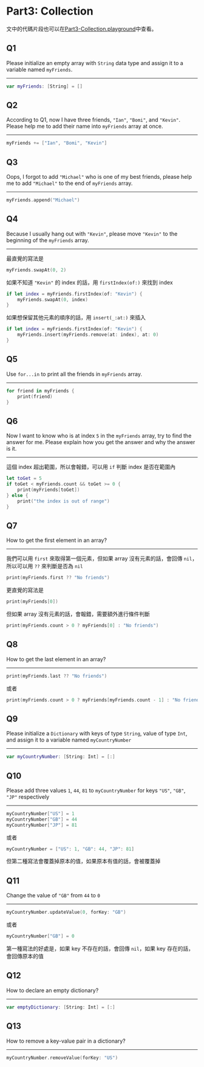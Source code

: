 # Part3: Collection

文中的代碼片段也可以在[Part3-Collection.playground](Assignment.playground/Pages/Part3-Collection.xcplaygroundpage/Contents.swift)中查看。

## Q1

Please initialize an empty array with `String` data type and assign it to a variable named `myFriends`.

----

```swift
var myFriends: [String] = []
```

## Q2

According to Q1, now I have three friends, `"Ian"`, `"Bomi"`, and `"Kevin"`. Please help me to add their name into `myFriends` array at once.

----

```swift
myFriends += ["Ian", "Bomi", "Kevin"]
```

## Q3

Oops, I forgot to add `"Michael"` who is one of my best friends, please help me to add `"Michael"` to the end of `myFriends` array.

----

```swift
myFriends.append("Michael")
```

## Q4

Because I usually hang out with `"Kevin"`, please move `"Kevin"` to the beginning of the `myFriends` array.

----

最直覺的寫法是

```swift
myFriends.swapAt(0, 2)
```

如果不知道 `"Kevin"` 的 index 的話，用 `firstIndex(of:)` 來找到 index

```swift
if let index = myFriends.firstIndex(of: "Kevin") {
    myFriends.swapAt(0, index)
}
```

如果想保留其他元素的順序的話，用 `insert(_:at:)` 來插入

```swift
if let index = myFriends.firstIndex(of: "Kevin") {
    myFriends.insert(myFriends.remove(at: index), at: 0)
}
```

## Q5

Use `for...in` to print all the friends in `myFriends` array.

----
  
```swift
for friend in myFriends {
    print(friend)
}
```

## Q6

Now I want to know who is at index `5` in the `myFriends` array, try to find the answer for me. Please explain how you get the answer and why the answer is it.

----

這個 index 超出範圍，所以會報錯，可以用 `if` 判斷 index 是否在範圍內

```swift
let toGet = 5
if toGet < myFriends.count && toGet >= 0 {
    print(myFriends[toGet])
} else {
    print("the index is out of range")
}
```

## Q7

How to get the first element in an array?

----

我們可以用 `first` 來取得第一個元素，但如果 array 沒有元素的話，會回傳 `nil`，所以可以用 `??` 來判斷是否為 `nil`

```swift
print(myFriends.first ?? "No friends")
```

更直覺的寫法是

```swift
print(myFriends[0])
```

但如果 array 沒有元素的話，會報錯，需要額外進行條件判斷

```swift
print(myFriends.count > 0 ? myFriends[0] : "No friends")
```

## Q8

How to get the last element in an array?

----

```swift
print(myFriends.last ?? "No friends")
```

或者
  
```swift
print(myFriends.count > 0 ? myFriends[myFriends.count - 1] : "No friends")
```

## Q9

Please initialize a `Dictionary` with keys of type `String`, value of type `Int`, and assign it to a variable named `myCountryNumber`

----

```swift
var myCountryNumber: [String: Int] = [:]
```

## Q10

Please add three values `1`, `44`, `81` to `myCountryNumber` for keys `"US"`, `"GB"`, `"JP"` respectively

----

```swift
myCountryNumber["US"] = 1
myCountryNumber["GB"] = 44
myCountryNumber["JP"] = 81
```

或者
  
```swift
myCountryNumber = ["US": 1, "GB": 44, "JP": 81]
```

但第二種寫法會覆蓋掉原本的值，如果原本有值的話，會被覆蓋掉

## Q11

Change the value of `"GB"` from `44` to `0`

----

```swift
myCountryNumber.updateValue(0, forKey: "GB")
```

或者

```swift
myCountryNumber["GB"] = 0
```

第一種寫法的好處是，如果 key 不存在的話，會回傳 `nil`，如果 key 存在的話，會回傳原本的值

## Q12

How to declare an empty dictionary?

----

```swift
var emptyDictionary: [String: Int] = [:]
```

## Q13

How to remove a key-value pair in a dictionary?

----

```swift
myCountryNumber.removeValue(forKey: "US")
```
